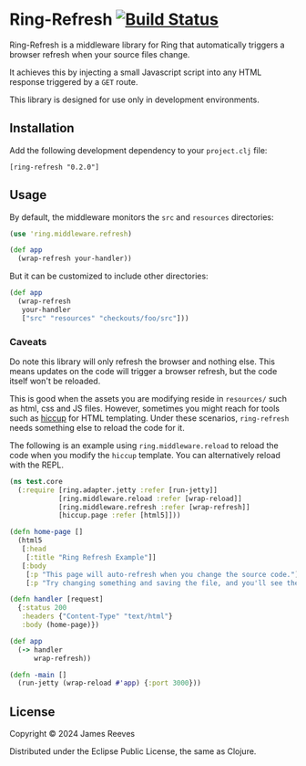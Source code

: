 # Ring-Refresh [![Build Status](https://github.com/weavejester/ring-refresh/actions/workflows/test.yml/badge.svg)](https://github.com/weavejester/ring-refresh/actions/workflows/test.yml)

Ring-Refresh is a middleware library for Ring that automatically
triggers a browser refresh when your source files change.

It achieves this by injecting a small Javascript script into any HTML
response triggered by a `GET` route.

This library is designed for use only in development environments.

## Installation

Add the following development dependency to your `project.clj` file:

    [ring-refresh "0.2.0"]

## Usage

By default, the middleware monitors the `src` and `resources` directories:

```clojure
(use 'ring.middleware.refresh)

(def app
  (wrap-refresh your-handler))
```

But it can be customized to include other directories:

```clojure
(def app
  (wrap-refresh
   your-handler
   ["src" "resources" "checkouts/foo/src"]))
```
### Caveats

Do note this library will only refresh the browser and nothing else. This means updates on the code will trigger a browser refresh, but the code itself won't be reloaded. 

This is good when the assets you are modifying reside in `resources/` such as html, css and JS files. However, sometimes you might reach for tools such as [hiccup](https://github.com/weavejester/hiccup) for HTML templating. Under these scenarios, `ring-refresh` needs something else to reload the code for it.

The following is an example using `ring.middleware.reload` to reload the code when you modify the `hiccup` template. You can alternatively reload with the REPL.

```clojure
(ns test.core
  (:require [ring.adapter.jetty :refer [run-jetty]]
            [ring.middleware.reload :refer [wrap-reload]]
            [ring.middleware.refresh :refer [wrap-refresh]]
            [hiccup.page :refer [html5]]))

(defn home-page []
  (html5
   [:head
    [:title "Ring Refresh Example"]]
   [:body
    [:p "This page will auto-refresh when you change the source code."]
    [:p "Try changing something and saving the file, and you'll see the update automatically."]]))

(defn handler [request]
  {:status 200
   :headers {"Content-Type" "text/html"}
   :body (home-page)})

(def app
  (-> handler
      wrap-refresh))

(defn -main []
  (run-jetty (wrap-reload #'app) {:port 3000}))
```

## License

Copyright © 2024 James Reeves

Distributed under the Eclipse Public License, the same as Clojure.

